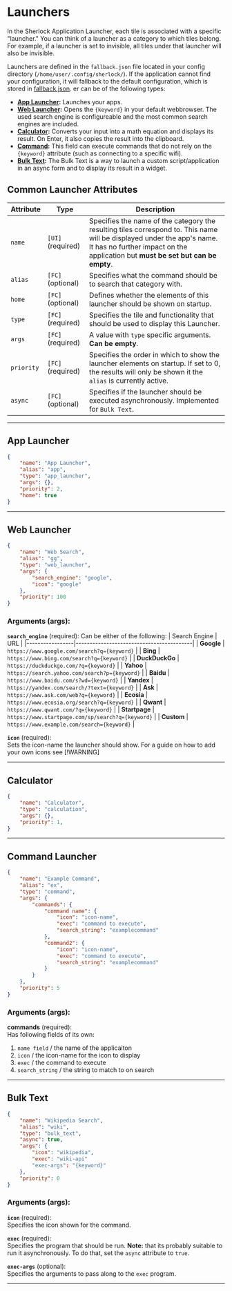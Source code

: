 # Launchers

In the Sherlock Application Launcher, each tile is associated with a specific "launcher." You can think of a launcher as a category to which tiles belong. For example, if a launcher is set to invisible, all tiles under that launcher will also be invisible.<br>

Launchers are defined in the `fallback.json` file located in your config directory (`/home/user/.config/sherlock/`). If the application cannot find your configuration, it will fallback to the default configuration, which is stored in [fallback.json](resources/fallback.json).
er can be of the following types:<br>

- **[App Launcher](#app-launcher):** Launches your apps. 
- **[Web Launcher](#web-launcher):** Opens the ``{keyword}`` in your default webbrowser. The used search engine is configureable and the most common search engines are included. 
- **[Calculator](#calculator):** Converts your input into a math equation and displays its result. On Enter, it also copies the result into the clipboard.
- **[Command](#command-launcher):** This field can execute commands that do not rely on the ``{keyword}`` attribute (such as connecting to a specific wifi).
- **[Bulk Text](#bulk-text):** The Bulk Text is a way to launch a custom script/application in an async form and to display its result in a widget.



## Common Launcher Attributes
| Attribute   | Type | Description |
|-------------|------|-------------|
| `name`      | `[UI]` (required) | Specifies the name of the category the resulting tiles correspond to. This name will be displayed under the app's name. It has no further impact on the application but **must be set but can be empty**. |
| `alias`     | `[FC]` (optional) | Specifies what the command should be to search that category with. |
| `home`      | `[FC]` (optional) | Defines whether the elements of this launcher should be shown on startup. |
| `type`      | `[FC]` (required) | Specifies the tile and functionality that should be used to display this Launcher. |
| `args`      | `[FC]` (required) | A value with `type` specific arguments. **Can be empty**. |
| `priority`  | `[FC]` (required) | Specifies the order in which to show the launcher elements on startup. If set to 0, the results will only be shown it the `alias` is currently active. |
| `async`     | `[FC]` (optional) | Specifies if the launcher should be executed asynchronously. Implemented for `Bulk Text`. |

---

## App Launcher
```json
{
    "name": "App Launcher",
    "alias": "app",
    "type": "app_launcher",
    "args": {},
    "priority": 2,
    "home": true
}
```
---
## Web Launcher
```json
{
    "name": "Web Search",
    "alias": "gg",
    "type": "web_launcher",
    "args": {
        "search_engine": "google",
        "icon": "google"
    },
    "priority": 100
}
```
### Arguments (args):
**`search_engine`** (required):
Can be either of the following:
| Search Engine   | URL                                      |
|-----------------|------------------------------------------|
| **Google**      | `https://www.google.com/search?q={keyword}` |
| **Bing**        | `https://www.bing.com/search?q={keyword}` |
| **DuckDuckGo**  | `https://duckduckgo.com/?q={keyword}`    |
| **Yahoo**       | `https://search.yahoo.com/search?p={keyword}` |
| **Baidu**       | `https://www.baidu.com/s?wd={keyword}`   |
| **Yandex**      | `https://yandex.com/search/?text={keyword}` |
| **Ask**         | `https://www.ask.com/web?q={keyword}`    |
| **Ecosia**      | `https://www.ecosia.org/search?q={keyword}` |
| **Qwant**       | `https://www.qwant.com/?q={keyword}`     |
| **Startpage**   | `https://www.startpage.com/sp/search?q={keyword}` |
| **Custom**      | `https://www.example.com/search={keyword}` |

**`icon`** (required):<br>
Sets the icon-name the launcher should show. For a guide on how to add your own icons see [!WARNING]

---

## Calculator
```json
{
    "name": "Calculator",
    "type": "calculation",
    "args": {},
    "priority": 1,
}
```

---

## Command Launcher
```json
{
    "name": "Example Command",
    "alias": "ex",
    "type": "command",
    "args": {
        "commands": {
            "command name": {
                "icon": "icon-name",
                "exec": "command to execute", 
                "search_string": "examplecommand"
            },
            "command2": {
                "icon": "icon-name",
                "exec": "command to execute", 
                "search_string": "examplecommand"
            }
        }
    },
    "priority": 5
}
```
### Arguments (args):
**commands** (required):<br>
Has following fields of its own:
1. `name field` / the name of the applicaiton
2. `icon` / the icon-name for the icon to display 
3. `exec` / the command to execute
4. `search_string` / the string to match to on search

---

## Bulk Text
```json
{
    "name": "Wikipedia Search",
    "alias": "wiki",
    "type": "bulk_text",
    "async": true,
    "args": {
        "icon": "wikipedia",
        "exec": "wiki-api"
        "exec-args": "{keyword}"
    },
    "priority": 0
}
```
### Arguments (args):
**`icon`** (required):<br>
Specifies the icon shown for the command.<br>

**`exec`** (required):<br>
Specifies the program that should be run. **Note:** that its probably suitable to run it asynchronously. To do that, set the `async` attribute to `true`.

**`exec-args`** (optional):<br>
Specifies the arguments to pass along to the `exec` program.

--- 
